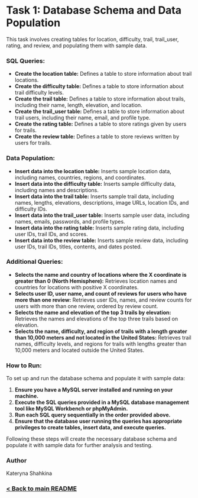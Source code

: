# Task 1: Database Schema and Data Population

This task involves creating tables for location, difficulty, trail, trail_user, rating, and review, and populating them with sample data.

### SQL Queries:

- **Create the location table:** Defines a table to store information about trail locations.
- **Create the difficulty table:** Defines a table to store information about trail difficulty levels.
- **Create the trail table:** Defines a table to store information about trails, including their name, length, elevation, and location.
- **Create the trail_user table:** Defines a table to store information about trail users, including their name, email, and profile type.
- **Create the rating table:** Defines a table to store ratings given by users for trails.
- **Create the review table:** Defines a table to store reviews written by users for trails.

### Data Population:

- **Insert data into the location table:** Inserts sample location data, including names, countries, regions, and coordinates.
- **Insert data into the difficulty table:** Inserts sample difficulty data, including names and descriptions.
- **Insert data into the trail table:** Inserts sample trail data, including names, lengths, elevations, descriptions, image URLs, location IDs, and difficulty IDs.
- **Insert data into the trail_user table:** Inserts sample user data, including names, emails, passwords, and profile types.
- **Insert data into the rating table:** Inserts sample rating data, including user IDs, trail IDs, and scores.
- **Insert data into the review table:** Inserts sample review data, including user IDs, trail IDs, titles, contents, and dates posted.

### Additional Queries:

- **Selects the name and country of locations where the X coordinate is greater than 0 (North Hemisphere):** Retrieves location names and countries for locations with positive X coordinates.
- **Selects user ID, user name, and count of reviews for users who have more than one review:** Retrieves user IDs, names, and review counts for users with more than one review, ordered by review count.
- **Selects the name and elevation of the top 3 trails by elevation:** Retrieves the names and elevations of the top three trails based on elevation.
- **Selects the name, difficulty, and region of trails with a length greater than 10,000 meters and not located in the United States:** Retrieves trail names, difficulty levels, and regions for trails with lengths greater than 10,000 meters and located outside the United States.

### How to Run:

To set up and run the database schema and populate it with sample data:

1. **Ensure you have a MySQL server installed and running on your machine.**
2. **Execute the SQL queries provided in a MySQL database management tool like MySQL Workbench or phpMyAdmin.**
3. **Run each SQL query sequentially in the order provided above.**
4. **Ensure that the database user running the queries has appropriate privileges to create tables, insert data, and execute queries.**

Following these steps will create the necessary database schema and populate it with sample data for further analysis and testing.

### Author
Kateryna Shahkina

### [< Back to main README](https://github.com/kshashkina/databaseFundamentals/blob/main/README.md) 
